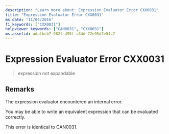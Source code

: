 ```yaml
---
description: "Learn more about: Expression Evaluator Error CXX0031"
title: "Expression Evaluator Error CXX0031"
ms.date: "11/04/2016"
f1_keywords: ["CXX0031"]
helpviewer_keywords: ["CAN0031", "CXX0031"]
ms.assetid: adafbcb7-982f-495f-a34d-72e95d7e54c7
---
```

# Expression Evaluator Error CXX0031

> expression not expandable

## Remarks

The expression evaluator encountered an internal error.

You may be able to write an equivalent expression that can be evaluated correctly.

This error is identical to CAN0031.
